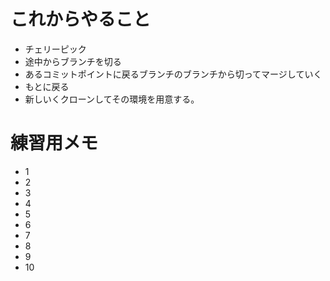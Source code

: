 # これからやること
- チェリーピック
- 途中からブランチを切る
- あるコミットポイントに戻るブランチのブランチから切ってマージしていく
- もとに戻る
- 新しいくクローンしてその環境を用意する。

# 練習用メモ
- 1
- 2
- 3
- 4
- 5
- 6
- 7
- 8
- 9
- 10